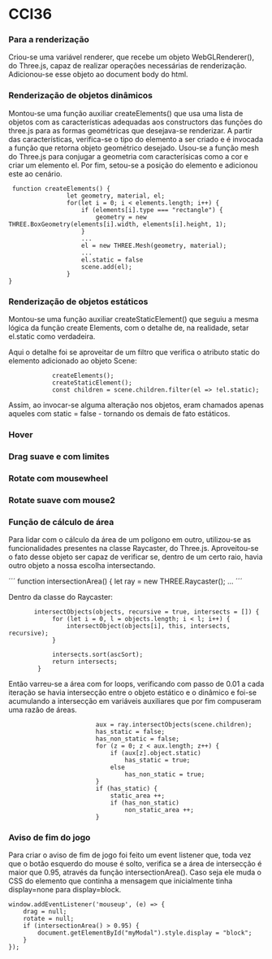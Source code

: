 # CCI36

### Para a renderização

Criou-se uma variável renderer, que recebe um objeto WebGLRenderer(), do Three.js, capaz de realizar operações necessárias de renderização. Adicionou-se esse objeto ao document body do html.

### Renderização de objetos dinâmicos

Montou-se uma função auxiliar createElements() que usa uma lista de objetos com as características adequadas aos constructors das funções do three.js para as formas geométricas que desejava-se renderizar. A partir das características, verifica-se o tipo do elemento a ser criado e é invocada a função que retorna objeto geométrico desejado. Usou-se a função mesh do Three.js para conjugar a geometria com caracterísicas como a cor e criar um elemento el. Por fim, setou-se a posição do elemento e adicionou este ao cenário.
```
 function createElements() {
                let geometry, material, el;
                for(let i = 0; i < elements.length; i++) {
                    if (elements[i].type === "rectangle") {
                        geometry = new THREE.BoxGeometry(elements[i].width, elements[i].height, 1);
                    }
                    ...
                    el = new THREE.Mesh(geometry, material);
                    ...
                    el.static = false
                    scene.add(el);
                }
}
```

### Renderização de objetos estáticos

Montou-se uma função auxiliar createStaticElement() que seguiu a mesma lógica da função create Elements, com o detalhe de, na realidade, setar el.static como verdadeira. 

Aqui o detalhe foi se aproveitar de um filtro que verifica o atributo static do elemento adicionado ao objeto Scene:

```
            createElements();
            createStaticElement();
            const children = scene.children.filter(el => !el.static);
```

Assim, ao invocar-se alguma alteração nos objetos, eram chamados apenas aqueles com static = false - tornando os demais de fato estáticos.

### Hover

### Drag suave e com limites

### Rotate com mousewheel

### Rotate suave com mouse2

### Função de cálculo de área
Para lidar com o cálculo da área de um polígono em outro, utilizou-se as funcionalidades presentes na classe Raycaster, do Three.js. Aproveitou-se o fato desse objeto ser capaz de verificar se, dentro de um certo raio, havia outro objeto a nossa escolha intersectando. 

´´´
  function intersectionArea() {
                let ray = new THREE.Raycaster();
                ...
´´´

Dentro da classe do Raycaster:

```
       intersectObjects(objects, recursive = true, intersects = []) {
			for (let i = 0, l = objects.length; i < l; i++) {
				intersectObject(objects[i], this, intersects, recursive);
			}

			intersects.sort(ascSort);
			return intersects;
		}
```

Então varreu-se a área com for loops, verificando com passo de 0.01 a cada iteração se havia intersecção entre o objeto estático e o dinâmico e foi-se acumulando a intersecção em variáveis auxiliares que por fim compuseram uma razão de áreas.

```
                        aux = ray.intersectObjects(scene.children);
                        has_static = false;
                        has_non_static = false;
                        for (z = 0; z < aux.length; z++) {
                            if (aux[z].object.static)
                                has_static = true;
                            else
                                has_non_static = true;
                        }
                        if (has_static) {
                            static_area ++;
                            if (has_non_static)
                                non_static_area ++;
                        }

```


### Aviso de fim do jogo
Para criar o aviso de fim de jogo foi feito um event listener que, toda vez que o botão esquerdo do mouse é solto, verifica se a área de intersecção é maior que 0.95, através da função intersectionArea(). Caso seja ele muda o CSS do elemento que continha a mensagem que inicialmente tinha display=none para display=block.
```
window.addEventListener('mouseup', (e) => {
    drag = null;
    rotate = null;
    if (intersectionArea() > 0.95) {
        document.getElementById("myModal").style.display = "block";
    }
});
```

